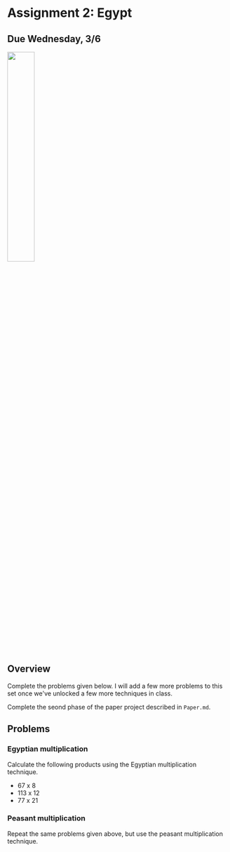 # Assignment 2: Egypt

## Due Wednesday, 3/6

<img src="https://i.redd.it/pgmo7es4w3391.jpg" width="35%" />

## Overview

Complete the problems given below. I will add a few more problems to this set once we've unlocked a few more techniques in class.

Complete the seond phase of the paper project described in `Paper.md`.


## Problems

### Egyptian multiplication

Calculate the following products using the Egyptian multiplication technique.

- 67 x 8
- 113 x 12
- 77 x 21

### Peasant multiplication

Repeat the same problems given above, but use the peasant multiplication technique.

